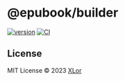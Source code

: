 # @epubook/builder

[![version](https://img.shields.io/npm/v/@epubook/builder?color=rgb%2850%2C203%2C86%29&label=@epubook/builder)](https://www.npmjs.com/package/@epubook/builder) [![CI](https://github.com/yjl9903/epubook/actions/workflows/ci.yml/badge.svg)](https://github.com/yjl9903/epubook/actions/workflows/ci.yml)

## License

MIT License © 2023 [XLor](https://github.com/yjl9903)
